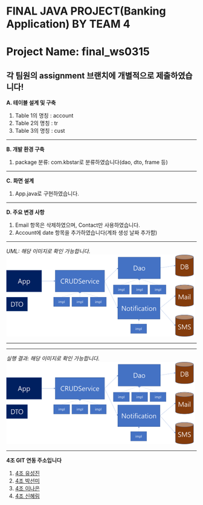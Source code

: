 # FINAL JAVA PROJECT(Banking Application) BY TEAM 4   
# Project Name: final_ws0315
## 각 팀원의 assignment 브랜치에 개별적으로 제출하였습니다!

__A. 테이블 설계 및 구축__
   1. Table 1의 명칭 : account
   2. Table 2의 명칭 : tr
   3. Table 3의 명칭 : cust
***

__B. 개발 환경 구축__
   1. package 분류: com.kbstar로 분류하였습니다(dao, dto, frame 등)
 ***
 
__C. 화면 설계__
   1. App.java로 구현하였습니다.
***

__D. 주요 변경 사항__
1. Email 항목은 삭제하였으며, Contact만 사용하였습니다.
2. Account에 date 항목을 추가하였습니다(계좌 생성 날짜 추가함)
***

_UML: 해당 이미지로 확인 가능합니다._
<img width="500" alt="스크린샷 2022-03-27 오전 12 41 14" src="https://github.com/leejeani/javaws/blob/main/ws0306/0309.png">

***
***

_실행 결과: 해당 이미지로 확인 가능합니다._
<img width="500" alt="스크린샷 2022-03-27 오전 12 41 14" src="https://github.com/leejeani/javaws/blob/main/ws0306/0309.png">


***

__4조 GIT 연동 주소입니다__
1. [4조 유성진](https://github.com/Yooseoungjin/java/tree/assignment/final_ws0315)
2. [4조 박선미](https://github.com/psm2360440/java/tree/assignment/final_ws0315)
3. [4조 이나은](https://github.com/naaaaeun/java/tree/assignment/final_ws0315)
4. [4조 신혜림](https://github.com/hayleys9525/java/tree/assignment/final_ws0315)
